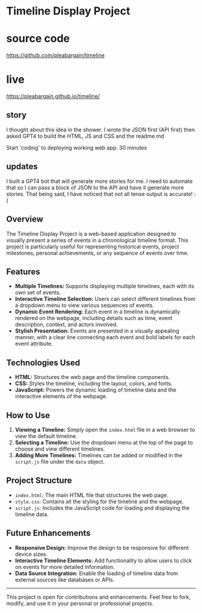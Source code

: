 
# Timeline Display Project

# source code
https://github.com/pleabargain/timeline

# live
https://pleabargain.github.io/timeline/

## story
I thought about this idea in the shower. I wrote the JSON first (API first) then asked GPT4 to build the HTML, JS and CSS and the readme.md

Start 'coding' to deploying working web app: 30 minutes

## updates
I built a GPT4 bot that will generate more stories for me. I need to automate that so I can pass a block of JSON to the API and have it generate more stories. That being said, I have noticed that not all tense output is accurate! :(

## Overview
The Timeline Display Project is a web-based application designed to visually present a series of events in a chronological timeline format. This project is particularly useful for representing historical events, project milestones, personal achievements, or any sequence of events over time.

## Features
- **Multiple Timelines:** Supports displaying multiple timelines, each with its own set of events.
- **Interactive Timeline Selection:** Users can select different timelines from a dropdown menu to view various sequences of events.
- **Dynamic Event Rendering:** Each event in a timeline is dynamically rendered on the webpage, including details such as time, event description, context, and actors involved.
- **Stylish Presentation:** Events are presented in a visually appealing manner, with a clear line connecting each event and bold labels for each event attribute.

## Technologies Used
- **HTML:** Structures the web page and the timeline components.
- **CSS:** Styles the timeline, including the layout, colors, and fonts.
- **JavaScript:** Powers the dynamic loading of timeline data and the interactive elements of the webpage.

## How to Use
1. **Viewing a Timeline:** Simply open the `index.html` file in a web browser to view the default timeline.
2. **Selecting a Timeline:** Use the dropdown menu at the top of the page to choose and view different timelines.
3. **Adding More Timelines:** Timelines can be added or modified in the `script.js` file under the `data` object.

## Project Structure
- `index.html`: The main HTML file that structures the web page.
- `style.css`: Contains all the styling for the timeline and the webpage.
- `script.js`: Includes the JavaScript code for loading and displaying the timeline data.

## Future Enhancements
- **Responsive Design:** Improve the design to be responsive for different device sizes.
- **Interactive Timeline Elements:** Add functionality to allow users to click on events for more detailed information.
- **Data Source Integration:** Enable the loading of timeline data from external sources like databases or APIs.

---

This project is open for contributions and enhancements. Feel free to fork, modify, and use it in your personal or professional projects.
